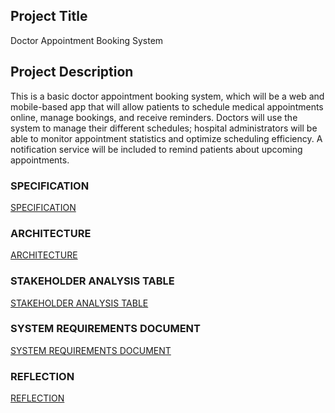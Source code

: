 ## Project Title
Doctor Appointment Booking System

## Project Description
This is a basic doctor appointment booking system, which will be a web and mobile-based app that will allow patients to schedule medical appointments online, manage bookings, and receive reminders. Doctors will use the system to manage their different schedules; hospital administrators will be able to monitor appointment statistics and optimize scheduling efficiency. A notification service will be included to remind patients about upcoming appointments.

### SPECIFICATION
[SPECIFICATION](SPECIFICATION.md)

### ARCHITECTURE
[ARCHITECTURE](ARCHITECTURE.md)

### STAKEHOLDER ANALYSIS TABLE
[STAKEHOLDER ANALYSIS TABLE](STAKEHOLDERANALYSISTABLE.md)

### SYSTEM REQUIREMENTS DOCUMENT
[SYSTEM REQUIREMENTS DOCUMENT](SYSTEMREQUIREMENTSDOCUMENT.md)

### REFLECTION
[REFLECTION](REFLECTION.md)
